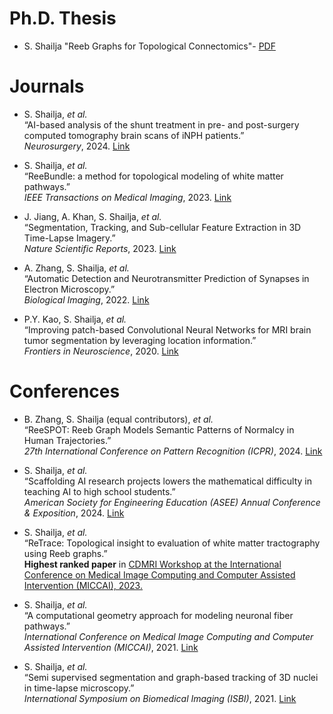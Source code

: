 
# Ph.D. Thesis
* S. Shailja "Reeb Graphs for Topological Connectomics"- [PDF](https://ss-shailja.github.io/UCSB_ECE_Dissertation.pdf)

# Journals
* S. Shailja, *et al.*  
  “AI-based analysis of the shunt treatment in pre- and post-surgery computed tomography brain scans of iNPH patients.”  
  *Neurosurgery*, 2024. [Link](https://journals.lww.com/neurosurgery/fulltext/9900/artificial_intelligence_for_automatic_analysis_of.1193.aspx)

* S. Shailja, *et al.*  
  “ReeBundle: a method for topological modeling of white matter pathways.”  
  *IEEE Transactions on Medical Imaging*, 2023. [Link](https://ieeexplore.ieee.org/abstract/document/10223239/)

* J. Jiang, A. Khan, S. Shailja, *et al.*  
  “Segmentation, Tracking, and Sub-cellular Feature Extraction in 3D Time-Lapse Imagery.”  
  *Nature Scientific Reports*, 2023. [Link](https://www.nature.com/articles/s41598-023-29149-z)

* A. Zhang, S. Shailja, *et al.*  
  “Automatic Detection and Neurotransmitter Prediction of Synapses in Electron Microscopy.”  
  *Biological Imaging*, 2022. [Link](https://doi.org/10.1017/S2633903X2200006X)

* P.Y. Kao, S. Shailja, *et al.*  
  “Improving patch-based Convolutional Neural Networks for MRI brain tumor segmentation by leveraging location information.”  
  *Frontiers in Neuroscience*, 2020. [Link](https://www.frontiersin.org/articles/10.3389/fnins.2019.01449/full)


# Conferences

* B. Zhang, S. Shailja (equal contributors), *et al.*  
  “ReeSPOT: Reeb Graph Models Semantic Patterns of Normalcy in Human Trajectories.”  
  *27th International Conference on Pattern Recognition (ICPR)*, 2024. [Link](https://doi.org/10.48550/arXiv.2405.00808)
  
* S. Shailja, *et al.*  
  “Scaffolding AI research projects lowers the mathematical difficulty in teaching AI to high school students.”  
  *American Society for Engineering Education (ASEE) Annual Conference & Exposition*, 2024. [Link](https://peer.asee.org/scaffolding-ai-research-projects-increases-self-efficacy-of-high-school-students-in-learning-neural-networks-fundamental)

* S. Shailja, *et al.*  
  “ReTrace: Topological insight to evaluation of white matter tractography using Reeb graphs.”  
  **Highest ranked paper** in [CDMRI Workshop at the International Conference on Medical Image Computing and Computer Assisted Intervention (MICCAI), 2023.](https://www.biorxiv.org/content/10.1101/2023.07.03.547451v1)
  
* S. Shailja, *et al.*  
  “A computational geometry approach for modeling neuronal fiber pathways.”  
  *International Conference on Medical Image Computing and Computer Assisted Intervention (MICCAI)*, 2021. [Link](https://link.springer.com/chapter/10.1007/978-3-030-87237-3_17)

* S. Shailja, *et al.*  
  “Semi supervised segmentation and graph-based tracking of 3D nuclei in time-lapse microscopy.”  
  *International Symposium on Biomedical Imaging (ISBI)*, 2021. [Link](https://ieeexplore.ieee.org/abstract/document/9433831/)










